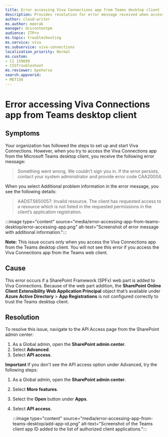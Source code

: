 ```yaml
---
title: Error accessing Viva Connections app from Teams desktop client
description: Provides resolution for error message received when accessing the Viva Connections app from the Teams desktop client.
author: cloud-writer
ms.author: meerak
manager: dcscontentpm
audience: ITPro 
ms.topic: troubleshooting 
ms.service: viva
ms.subservice: viva-connections
localization_priority: Normal
ms.custom: 
- CI 159609
- CSSTroubleshoot
ms.reviewer: bpeterse
search.appverid: 
- MET150
---
```


# Error accessing Viva Connections app from Teams desktop client

## Symptoms

Your organization has followed the steps to set up and start Viva Connections. However, when you try to access the Viva Connections app from the Microsoft Teams desktop client, you receive the following error message:

> Something went wrong. We couldn’t sign you in. If the error persists, contact your system administrator and provide error code CAA20004.

When you select Additional problem information in the error message, you see the following details:

> AADSTS650057: Invalid resource. The client has requested access to a resource which is not listed in the requested permissions in the client’s application registration.

:::image type="content" source="media/error-accessing-app-from-teams-desktop/error-accessing-app.png" alt-text="Screenshot of error message with additional information.":::

**Note:** This issue occurs only when you access the Viva Connections app from the Teams desktop client. You will not see this error if you access the Viva Connections app from the Teams web client.

## Cause

This error occurs if a SharePoint Framework (SPFx) web part is added to Viva Connections. Because of the web part addition, the **SharePoint Online Client Extensibility Web Application Principal** object that’s available under **Azure Active Directory** > **App Registrations** is not configured correctly to trust the Teams desktop client.

## Resolution

To resolve this issue, navigate to the API Access page from the SharePoint admin center:

1. As a Global admin, open the **SharePoint admin center**.
2. Select **Advanced**. 
3. Select **API access**.

**Important** If you don't see the API access option under Advanced, try the following steps: 

1. As a Global admin, open the **SharePoint admin center**.
2. Select **More features**.
3. Select the **Open** button under **Apps**.
4. Select **API access**.

    :::image type="content" source="media/error-accessing-app-from-teams-desktop/add-app-id.png" alt-text="Screenshot of the Teams client app ID added to the list of authorized client applications.":::

